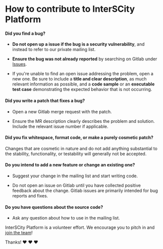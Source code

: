 # How to contribute to InterSCity Platform

#### **Did you find a bug?**

* **Do not open up a issue if the bug is a security vulnerability**, and instead to refer to our private mailing list.

* **Ensure the bug was not already reported** by searching on Gitlab under [Issues](https://gitlab.com/interscity/interscity-platform/interscity-platform/issues).

* If you're unable to find an open issue addressing the problem, open a new one. Be sure to include a **title and clear description**, as much relevant information as possible, and a **code sample** or an **executable test case** demonstrating the expected behavior that is not occurring.

#### **Did you write a patch that fixes a bug?**

* Open a new Gitlab merge request with the patch.

* Ensure the MR description clearly describes the problem and solution. Include the relevant issue number if applicable.

#### **Did you fix whitespace, format code, or make a purely cosmetic patch?**

Changes that are cosmetic in nature and do not add anything substantial to the stability, functionality, or testability will generally not be accepted.

#### **Do you intend to add a new feature or change an existing one?**

* Suggest your change in the mailing list and start writing code.

* Do not open an issue on Gitlab until you have collected positive feedback about the change. Gitlab issues are primarily intended for bug reports and fixes.

#### **Do you have questions about the source code?**

* Ask any question about how to use in the mailing list.

InterSCity Platform is a volunteer effort. We encourage you to pitch in and [join the team](https://gitlab.com/interscity/interscity-platform/interscity-platform/-/graphs/master)!

Thanks! :heart: :heart: :heart:
